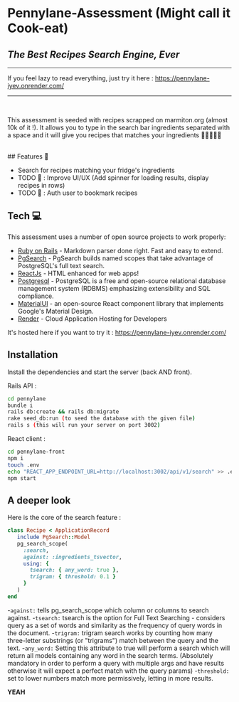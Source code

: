 # Pennylane-Assessment (Might call it Cook-eat)
## _The Best Recipes Search Engine, Ever_
****
If you feel lazy to read everything, just try it here : https://pennylane-iyev.onrender.com/
****
<br>


This assessment is seeded with recipes scrapped on marmiton.org (almost 10k of it !).
It allows you to type in the search bar ingredients separated with a space and it will
give you recipes that matches your ingredients 🥔🥒🥩🧑‍🍳

<br>
## Features 🚀

- Search for recipes matching your fridge's ingredients
- TODO 🚧 : Improve UI/UX (Add spinner for loading results, display recipes in rows)
- TODO 🚧 : Auth user to bookmark recipes

## Tech 💻

This assessment uses a number of open source projects to work properly:

- [Ruby on Rails] - Markdown parser done right. Fast and easy to extend.
- [PgSearch] - PgSearch builds named scopes that take advantage of PostgreSQL's full text search.
- [ReactJs] - HTML enhanced for web apps!
- [Postgresql] - PostgreSQL is a free and open-source relational database management system (RDBMS) emphasizing extensibility and SQL compliance.
- [MaterialUI] -  an open-source React component library that implements Google's Material Design.
- [Render] - Cloud Application Hosting for Developers

It's hosted here if you want to try it : https://pennylane-iyev.onrender.com/

## Installation

Install the dependencies and start the server (back AND front).

Rails API :
```sh
cd pennylane
bundle i
rails db:create && rails db:migrate
rake seed_db:run (to seed the database with the given file)
rails s (this will run your server on port 3002)
```

React client :

```sh
cd pennylane-front
npm i
touch .env
echo "REACT_APP_ENDPOINT_URL=http://localhost:3002/api/v1/search" >> .env
npm start   
```

## A deeper look
Here is the core of the search feature :
 ```ruby
 class Recipe < ApplicationRecord
    include PgSearch::Model
    pg_search_scope(
      :search,
      against: :ingredients_tsvector,
      using: {
        tsearch: { any_word: true },
        trigram: { threshold: 0.1 }
      }
    )
end
```
-```against:``` tells pg_search_scope which column or columns to search against.
-```tsearch:``` tsearch is the option for Full Text Searching - considers query as a set of words and similarity as the frequency of query words in the document. 
-```trigram:``` trigram search works by counting how many three-letter substrings (or "trigrams") match between the query and the text.
-```any_word:``` Setting this attribute to true will perform a search which will return all models containing any word in the search terms. (Absolutely mandatory in order to perform a query with multiple args and have results otherwise it will expect a perfect match with the query params)
-```threshold:``` set to lower numbers match more permissively, letting in more results.


**YEAH**

   [ReactJs]: <https://fr.react.dev>
   [PgSearch]: <https://github.com/Casecommons/pg_search>
   [Postgresql]: <https://www.postgresql.org>
   [Ruby on Rails]: <https://rubyonrails.org/>
   [MaterialUI]: <https://mui.com>
   [Render]: <https://render.com>
   

   [PlDb]: <https://github.com/joemccann/dillinger/tree/master/plugins/dropbox/README.md>
   [PlGh]: <https://github.com/joemccann/dillinger/tree/master/plugins/github/README.md>
   [PlGd]: <https://github.com/joemccann/dillinger/tree/master/plugins/googledrive/README.md>
   [PlOd]: <https://github.com/joemccann/dillinger/tree/master/plugins/onedrive/README.md>
   [PlMe]: <https://github.com/joemccann/dillinger/tree/master/plugins/medium/README.md>
   [PlGa]: <https://github.com/RahulHP/dillinger/blob/master/plugins/googleanalytics/README.md>
